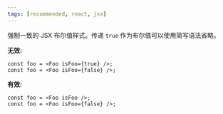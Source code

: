 ```yaml
---
tags: [recommended, react, jsx]
---
```


强制一致的 JSX 布尔值样式。传递 `true` 作为布尔值可以使用简写语法省略。

**无效:**

```tsx
const foo = <Foo isFoo={true} />;
const foo = <Foo isFoo={false} />;
```

**有效:**

```tsx
const foo = <Foo isFoo />;
const foo = <Foo isFoo={false} />;
```
